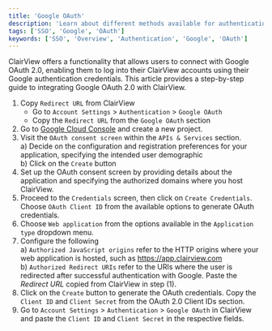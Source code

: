 ```yaml
---
title: 'Google OAuth'
description: 'Learn about different methods available for authentication with ClairView.'
tags: ['SSO', 'Google', 'OAuth']
keywords: ['SSO', 'Overview', 'Authentication', 'Google', 'OAuth']
---
```


ClairView offers a functionality that allows users to connect with Google OAuth 2.0, enabling them to log into their ClairView accounts using their Google authentication credentials. This article provides a step-by-step guide to integrating Google OAuth 2.0 with ClairView.

1. Copy `Redirect URL` from ClairView
    - Go to `Account Settings` > `Authentication` > `Google OAuth`
    - Copy the `Redirect URL` from the `Google OAuth` section
2. Go to [Google Cloud Console](https://console.cloud.google.com/) and create a new project.
3. Visit the `OAuth consent screen` within the `APIs & Services` section.  
    a) Decide on the configuration and registration preferences for your application, specifying the intended user demographic  
    b) Click on the `Create` button
4. Set up the OAuth consent screen by providing details about the application and specifying the authorized domains where you host ClairView.
5. Proceed to the `Credentials` screen, then click on `Create Credentials`. Choose `OAuth Client ID` from the available options to generate OAuth credentials.
6. Choose `Web application` from the options available in the `Application type` dropdown menu.
7. Configure the following  
    a) `Authorized JavaScript origins` refer to the HTTP origins where your web application is hosted, such as https://app.clairview.com  
    b) `Authorized Redirect URIs` refer to the URIs where the user is redirected after successful authentication with Google. Paste the *Redirect URL* copied from ClairView in step (1). 
8. Click on the `Create` button to generate the OAuth credentials. Copy the `Client ID` and `Client Secret` from the OAuth 2.0 Client IDs section.
9. Go to `Account Settings` > `Authentication` > `Google OAuth` in ClairView and paste the `Client ID` and `Client Secret` in the respective fields.

